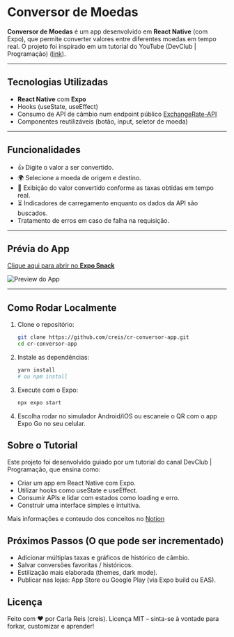 # Conversor de Moedas

**Conversor de Moedas** é um app desenvolvido em **React Native** (com Expo), que permite converter valores entre diferentes moedas em tempo real. O projeto foi inspirado em um tutorial do YouTube (DevClub | Programação) ([link](https://www.youtube.com/watch?v=a8YvzTXft9c&ab_channel=DevClub%7CPrograma%C3%A7%C3%A3o)).

---

## Tecnologias Utilizadas

- **React Native** com **Expo**
- Hooks (useState, useEffect)
- Consumo de API de câmbio num endpoint público [ExchangeRate-API](https://www.exchangerate-api.com)
- Componentes reutilizáveis (botão, input, seletor de moeda)

---

## Funcionalidades

- 👍 Digite o valor a ser convertido.
- 🌍 Selecione a moeda de origem e destino.
- 🔄 Exibição do valor convertido conforme as taxas obtidas em tempo real.
- ⏳ Indicadores de carregamento enquanto os dados da API são buscados.
- Tratamento de erros em caso de falha na requisição.

---

## Prévia do App

[Clique aqui para abrir no **Expo Snack**](https://snack.expo.dev/@creis/github.com-carla-reis-cr-conversor-app)

![Preview do App](./assets/preview.gif)

---

## Como Rodar Localmente

1. Clone o repositório:
   ```bash
   git clone https://github.com/creis/cr-conversor-app.git
   cd cr-conversor-app
   ```
2. Instale as dependências:

   ```bash
   yarn install
   # ou npm install
   ```

3. Execute com o Expo:

   ```bash
   npx expo start
   ```

4. Escolha rodar no simulador Android/iOS ou escaneie o QR com o app Expo Go no seu celular.

## Sobre o Tutorial

Este projeto foi desenvolvido guiado por um tutorial do canal DevClub | Programação, que ensina como:

- Criar um app em React Native com Expo.
- Utilizar hooks como useState e useEffect.
- Consumir APIs e lidar com estados como loading e erro.
- Construir uma interface simples e intuitiva.

Mais informações e conteudo dos conceitos no [Notion](https://devclub.notion.site/85-Desenvolvendo-seu-primeiro-App-Mobile-1df3f245f933804997c1c08395506fc2)

## Próximos Passos (O que pode ser incrementado)

- Adicionar múltiplas taxas e gráficos de histórico de câmbio.
- Salvar conversões favoritas / históricos.
- Estilização mais elaborada (themes, dark mode).
- Publicar nas lojas: App Store ou Google Play (via Expo build ou EAS).

## Licença

Feito com ❤️ por Carla Reis (creis).
Licença MIT – sinta-se à vontade para forkar, customizar e aprender!
